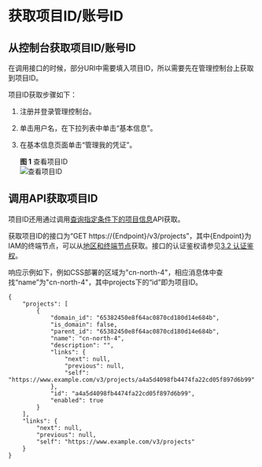 # 获取项目ID/账号ID<a name="css_03_0071"></a>

## 从控制台获取项目ID/账号ID<a name="section634410269180"></a>

在调用接口的时候，部分URI中需要填入项目ID，所以需要先在管理控制台上获取到项目ID。

项目ID获取步骤如下：

1.  注册并登录管理控制台。
2.  单击用户名，在下拉列表中单击“基本信息”。
3.  在基本信息页面单击“管理我的凭证”。

    **图 1**  查看项目ID<a name="fig1598931613112"></a>  
    ![](figures/查看项目ID.png "查看项目ID")


## 调用API获取项目ID<a name="section106848619196"></a>

项目ID还用通过调用[查询指定条件下的项目信息](https://support.huaweicloud.com/api-iam/iam_06_0001.html)API获取。

获取项目ID的接口为“GET https://\{Endpoint\}/v3/projects”，其中\{Endpoint\}为IAM的终端节点，可以从[地区和终端节点](https://developer.huaweicloud.com/endpoint?IAM)获取。接口的认证鉴权请参见[3.2 认证鉴权](认证鉴权.md)。

响应示例如下，例如CSS部署的区域为"cn-north-4"，相应消息体中查找“name”为"cn-north-4"，其中projects下的“id”即为项目ID。

```
{
    "projects": [
        {
            "domain_id": "65382450e8f64ac0870cd180d14e684b",
            "is_domain": false,
            "parent_id": "65382450e8f64ac0870cd180d14e684b",
            "name": "cn-north-4",
            "description": "",
            "links": {
                "next": null,
                "previous": null,
                "self": "https://www.example.com/v3/projects/a4a5d4098fb4474fa22cd05f897d6b99"
            },
            "id": "a4a5d4098fb4474fa22cd05f897d6b99",
            "enabled": true
        }
    ],
    "links": {
        "next": null,
        "previous": null,
        "self": "https://www.example.com/v3/projects"
    }
}
```

